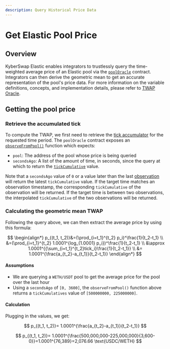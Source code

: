 ```yaml
---
description: Query Historical Price Data
---
```


# Get Elastic Pool Price

## Overview

KyberSwap Elastic enables integrators to trustlessly query the time-weighted average price of an Elastic pool via the [`poolOracle`](https://github.com/KyberNetwork/ks-elastic-sc/blob/main/contracts/oracle/PoolOracle.sol) contract. Integrators can then derive the geometric mean to get an accurate representation of the pool's price data. For more information on the variable definitions, concepts, and implementation details, please refer to [TWAP Oracle](../concepts/twap-oracle.md).

## Getting the pool price

### Retrieve the accumulated tick

To compute the TWAP, we first need to retrieve the [tick accumulator](../concepts/twap-oracle.md#tick-accumulator) for the requested time period. The `poolOracle` contract exposes an [`observeFromPool()`](https://github.com/KyberNetwork/ks-elastic-sc/blob/main/contracts/oracle/PoolOracle.sol#L136) function which expects:

* `pool`: The address of the pool whose price is being queried
* `secondsAgo`: A list of the amount of time, in seconds, since the query at which to return the [`tickCumulative`](../concepts/twap-oracle.md#tick-accumulator) value.

Note that a `secondsAgo` value of `0` or a value later than the last [observation](../concepts/twap-oracle.md#observations) will return the latest `tickCumulative` value. If the target time matches an observation timestamp, the corresponding `tickCumulative` of the observation will be returned. If the target time is between two observations, the interpolated `tickCumulative` of the two observations will be returned.

### Calculating the geometric mean TWAP

Following the query above, we can then extract the average price by using this formula:

$$
\begin{align*}
p_{(t_1, t_2)}&=(\prod_{i=t_1}^{t_2} p_i)^\frac{1}{t_2-t_1} \\
&=(\prod_{i=t_1}^{t_2} 1.0001^{log_{1.0001} p_i})^\frac{1}{t_2-t_1} \\
&\approx 1.0001^{{\sum_{i=t_1}^{t_2}tick_i}\frac{1}{t_2-t_1}} \\
&= 1.0001^{\frac{a_{t_2}-a_{t_1}}{t_2-t_1}}
\end{align*}
$$

#### Assumptions

* We are querying a `WETH/USDT` pool to get the average price for the pool over the last hour
* Using a `secondsAgo` of `[0, 3600]`, the `observeFromPool()` function above returns a `tickCumulatives` value of `[500000000, 225000000]`.

#### Calculation

Plugging in the values, we get:

$$
p_{(t_1, t_2)}= 1.0001^{\frac{a_{t_2}-a_{t_1}}{t_2-t_1}}
$$

$$
p_{(t_1, t_2)}= 1.0001^{\frac{500,000,000-225,000,000}{3,600-0}}=1.0001^{76,389}=2,076.66 \text{USDC/WETH}
$$
